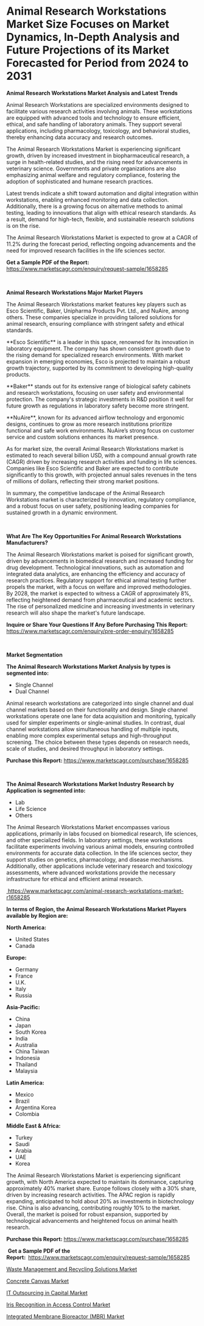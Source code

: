 <p><h1>Animal Research Workstations Market Size Focuses on Market Dynamics, In-Depth Analysis and Future Projections of its Market Forecasted for Period from 2024 to 2031</h1></p><p><strong>Animal Research Workstations Market Analysis and Latest Trends</strong></p>
<p><p>Animal Research Workstations are specialized environments designed to facilitate various research activities involving animals. These workstations are equipped with advanced tools and technology to ensure efficient, ethical, and safe handling of laboratory animals. They support several applications, including pharmacology, toxicology, and behavioral studies, thereby enhancing data accuracy and research outcomes.</p><p>The Animal Research Workstations Market is experiencing significant growth, driven by increased investment in biopharmaceutical research, a surge in health-related studies, and the rising need for advancements in veterinary science. Governments and private organizations are also emphasizing animal welfare and regulatory compliance, fostering the adoption of sophisticated and humane research practices.</p><p>Latest trends indicate a shift toward automation and digital integration within workstations, enabling enhanced monitoring and data collection. Additionally, there is a growing focus on alternative methods to animal testing, leading to innovations that align with ethical research standards. As a result, demand for high-tech, flexible, and sustainable research solutions is on the rise.</p><p>The Animal Research Workstations Market is expected to grow at a CAGR of 11.2% during the forecast period, reflecting ongoing advancements and the need for improved research facilities in the life sciences sector.</p></p>
<p><strong>Get a Sample PDF of the Report:&nbsp;</strong> <a href="https://www.marketscagr.com/enquiry/request-sample/1658285?utm_campaign=1267&utm_medium=2&utm_source=Github&utm_content=ia&utm_term=28092024&utm_id=animal-research-workstations">https://www.marketscagr.com/enquiry/request-sample/1658285</a></p>
<p>&nbsp;</p>
<p><strong>Animal Research Workstations Major Market Players</strong></p>
<p><p>The Animal Research Workstations market features key players such as Esco Scientific, Baker, Unipharma Products Pvt. Ltd., and NuAire, among others. These companies specialize in providing tailored solutions for animal research, ensuring compliance with stringent safety and ethical standards.</p><p>**Esco Scientific** is a leader in this space, renowned for its innovation in laboratory equipment. The company has shown consistent growth due to the rising demand for specialized research environments. With market expansion in emerging economies, Esco is projected to maintain a robust growth trajectory, supported by its commitment to developing high-quality products.</p><p>**Baker** stands out for its extensive range of biological safety cabinets and research workstations, focusing on user safety and environmental protection. The company's strategic investments in R&D position it well for future growth as regulations in laboratory safety become more stringent.</p><p>**NuAire**, known for its advanced airflow technology and ergonomic designs, continues to grow as more research institutions prioritize functional and safe work environments. NuAire’s strong focus on customer service and custom solutions enhances its market presence.</p><p>As for market size, the overall Animal Research Workstations market is estimated to reach several billion USD, with a compound annual growth rate (CAGR) driven by increasing research activities and funding in life sciences. Companies like Esco Scientific and Baker are expected to contribute significantly to this growth, with projected annual sales revenues in the tens of millions of dollars, reflecting their strong market positions.</p><p>In summary, the competitive landscape of the Animal Research Workstations market is characterized by innovation, regulatory compliance, and a robust focus on user safety, positioning leading companies for sustained growth in a dynamic environment.</p></p>
<p>&nbsp;</p>
<p><strong>What Are The Key Opportunities For Animal Research Workstations Manufacturers?</strong></p>
<p><p>The Animal Research Workstations market is poised for significant growth, driven by advancements in biomedical research and increased funding for drug development. Technological innovations, such as automation and integrated data analytics, are enhancing the efficiency and accuracy of research practices. Regulatory support for ethical animal testing further propels the market, with a focus on welfare and improved methodologies. By 2028, the market is expected to witness a CAGR of approximately 8%, reflecting heightened demand from pharmaceutical and academic sectors. The rise of personalized medicine and increasing investments in veterinary research will also shape the market's future landscape.</p></p>
<p><strong>Inquire or Share Your Questions If Any Before Purchasing This Report:</strong> <a href="https://www.marketscagr.com/enquiry/pre-order-enquiry/1658285?utm_campaign=1267&utm_medium=2&utm_source=Github&utm_content=ia&utm_term=28092024&utm_id=animal-research-workstations">https://www.marketscagr.com/enquiry/pre-order-enquiry/1658285</a></p>
<p>&nbsp;</p>
<p><strong>Market Segmentation</strong></p>
<p><strong>The Animal Research Workstations Market Analysis by types is segmented into:</strong></p>
<p><ul><li>Single Channel</li><li>Dual Channel</li></ul></p>
<p><p>Animal research workstations are categorized into single channel and dual channel markets based on their functionality and design. Single channel workstations operate one lane for data acquisition and monitoring, typically used for simpler experiments or single-animal studies. In contrast, dual channel workstations allow simultaneous handling of multiple inputs, enabling more complex experimental setups and high-throughput screening. The choice between these types depends on research needs, scale of studies, and desired throughput in laboratory settings.</p></p>
<p><strong>Purchase this Report:&nbsp;</strong><a href="https://www.marketscagr.com/purchase/1658285?utm_campaign=1267&utm_medium=2&utm_source=Github&utm_content=ia&utm_term=28092024&utm_id=animal-research-workstations">https://www.marketscagr.com/purchase/1658285</a></p>
<p>&nbsp;</p>
<p><strong>The Animal Research Workstations Market Industry Research by Application is segmented into:</strong></p>
<p><ul><li>Lab</li><li>Life Science</li><li>Others</li></ul></p>
<p><p>The Animal Research Workstations Market encompasses various applications, primarily in labs focused on biomedical research, life sciences, and other specialized fields. In laboratory settings, these workstations facilitate experiments involving various animal models, ensuring controlled environments for accurate data collection. In the life sciences sector, they support studies on genetics, pharmacology, and disease mechanisms. Additionally, other applications include veterinary research and toxicology assessments, where advanced workstations provide the necessary infrastructure for ethical and efficient animal research.</p></p>
<p><a href="https://www.marketscagr.com/animal-research-workstations-market-r1658285?utm_campaign=1267&utm_medium=2&utm_source=Github&utm_content=ia&utm_term=28092024&utm_id=animal-research-workstations">&nbsp;https://www.marketscagr.com/animal-research-workstations-market-r1658285</a></p>
<p><strong>In terms of Region, the Animal Research Workstations Market Players available by Region are:</strong></p>
<p>
    <p> <strong> North America: </strong>
        <ul>
            <li>United States</li>
            <li>Canada</li>
        </ul>
        </p> 
    <p> <strong> Europe: </strong>
        <ul>
            <li>Germany</li>
            <li>France</li>
            <li>U.K.</li>
            <li>Italy</li>
            <li>Russia</li>
        </ul>
        </p> 
    <p> <strong> Asia-Pacific: </strong>
        <ul>
            <li>China</li>
            <li>Japan</li>
            <li>South Korea</li>
            <li>India</li>
            <li>Australia</li>
            <li>China Taiwan</li>
            <li>Indonesia</li>
            <li>Thailand</li>
            <li>Malaysia</li>
        </ul>
        </p> 
    <p> <strong> Latin America: </strong>
        <ul>
            <li>Mexico</li>
            <li>Brazil</li>
            <li>Argentina Korea</li>
            <li>Colombia</li>
        </ul>
        </p> 
    <p> <strong> Middle East & Africa: </strong>
        <ul>
            <li>Turkey</li>
            <li>Saudi</li>
            <li>Arabia</li>
            <li>UAE</li>
            <li>Korea</li>
        </ul>
    </p>
    </p>
<p><p>The Animal Research Workstations Market is experiencing significant growth, with North America expected to maintain its dominance, capturing approximately 40% market share. Europe follows closely with a 30% share, driven by increasing research activities. The APAC region is rapidly expanding, anticipated to hold about 20% as investments in biotechnology rise. China is also advancing, contributing roughly 10% to the market. Overall, the market is poised for robust expansion, supported by technological advancements and heightened focus on animal health research.</p></p>
<p><strong>Purchase this Report: </strong><a href="https://www.marketscagr.com/purchase/1658285?utm_campaign=1267&utm_medium=2&utm_source=Github&utm_content=ia&utm_term=28092024&utm_id=animal-research-workstations">https://www.marketscagr.com/purchase/1658285</a></p>
<p>&nbsp;<strong>Get a Sample PDF of the Report:&nbsp;&nbsp;</strong><a href="https://www.marketscagr.com/enquiry/request-sample/1658285?utm_campaign=1267&utm_medium=2&utm_source=Github&utm_content=ia&utm_term=28092024&utm_id=animal-research-workstations">https://www.marketscagr.com/enquiry/request-sample/1658285</a></p>
<p><strong></strong></p>
<p><p><a href="https://www.linkedin.com/pulse/waste-management-recycling-solutions-market-insights-product-lgh2e?trackingId=HCkSJQp4RSGhsij8FvrtGQ%3D%3D&utm_campaign=1267&utm_medium=2&utm_source=Github&utm_content=ia&utm_term=28092024&utm_id=animal-research-workstations">Waste Management and Recycling Solutions Market</a></p><p><a href="https://www.linkedin.com/pulse/concrete-canvas-market-strategic-insights-product-evolution-glhye?trackingId=cTtGVNQHT22MWNp5yv1Nfg%3D%3D&utm_campaign=1267&utm_medium=2&utm_source=Github&utm_content=ia&utm_term=28092024&utm_id=animal-research-workstations">Concrete Canvas Market</a></p><p><a href="https://issuu.com/reportprime-2/docs/it-outsourcing-in-capital-market-si_37ef371fe37854?utm_campaign=1267&utm_medium=2&utm_source=Github&utm_content=ia&utm_term=28092024&utm_id=animal-research-workstations">IT Outsourcing in Capital Market</a></p><p><a href="https://issuu.com/reportprime-2/docs/iris-recognition-in-access-control-_29e16218062e20?utm_campaign=1267&utm_medium=2&utm_source=Github&utm_content=ia&utm_term=28092024&utm_id=animal-research-workstations">Iris Recognition in Access Control Market</a></p><p><a href="https://github.com/GroverBarry/Market-Research-Report-List-7/blob/main/integrated-membrane-bioreactor-mbr-market.md?utm_campaign=1267&utm_medium=2&utm_source=Github&utm_content=ia&utm_term=28092024&utm_id=animal-research-workstations">Integrated Membrane Bioreactor (MBR) Market</a></p></p>